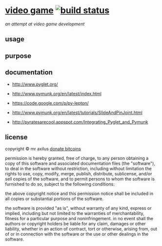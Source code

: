 # [video game][1] [![build status][2]][3]
*an attempt at video game development*

## usage

## purpose

## documentation
- http://www.pyglet.org/
- http://www.pymunk.org/en/latest/index.html
- https://code.google.com/p/py-lepton/

- http://www.pymunk.org/en/latest/tutorials/SlideAndPinJoint.html
- http://pyratesarecool.appspot.com/Integrating_Pyglet_and_Pymunk

## license
copyright © mr axilus <a class="coinbase-button" data-code="c060c048abd9fe7b4f36021738451bed" data-button-style="donation_small" href="https://coinbase.com/checkouts/c060c048abd9fe7b4f36021738451bed">donate bitcoins</a><script src="https://coinbase.com/assets/button.js" type="text/javascript"></script>

permission is hereby granted, free of charge, to any person obtaining a copy of
this software and associated documentation files (the "software"), to deal in
the software without restriction, including without limitation the rights to
use, copy, modify, merge, publish, distribute, sublicense, and/or sell copies of
the software, and to permit persons to whom the software is furnished to do so,
subject to the following conditions:

the above copyright notice and this permission notice shall be included in all
copies or substantial portions of the software.

the software is provided "as is", without warranty of any kind, express or
implied, including but not limited to the warranties of merchantability, fitness
for a particular purpose and noninfringement. in no event shall the authors or
copyright holders be liable for any claim, damages or other liability, whether
in an action of contract, tort or otherwise, arising from, out of or in
connection with the software or the use or other dealings in the software.

[1]: mraxil.us "video game"
[2]: https://secure.travis-ci.org/mraxilus/video-game.png?branch=master
[3]: https://secure.travis-ci.org/mraxilus/video-game.png?branch=master
